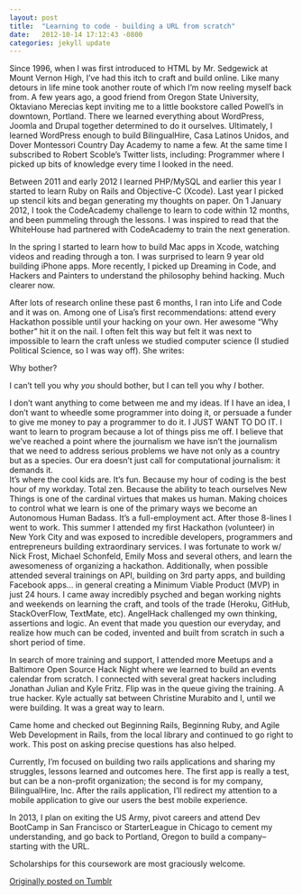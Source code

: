 ```yaml
---
layout: post
title:  "Learning to code - building a URL from scratch"
date:   2012-10-14 17:12:43 -0800
categories: jekyll update
---
```

Since 1996, when I was first introduced to HTML by Mr. Sedgewick at Mount Vernon High, I’ve had this itch to craft and build online. Like many detours in life mine took  another route of which I’m now reeling myself back from. A few years ago, a good friend from Oregon State University, Oktaviano Merecias kept inviting me to a little bookstore called Powell’s in downtown, Portland. There we learned everything about WordPress, Joomla and Drupal together determined to do it ourselves. Ultimately, I learned WordPress enough to build BilingualHire, Casa Latinos Unidos, and Dover Montessori Country Day Academy to name a few. At the same time I subscribed to Robert Scoble’s Twitter lists, including: Programmer where I picked up bits of knowledge every time I looked in the need.

Between 2011 and early 2012 I learned PHP/MySQL and earlier this year I started to learn Ruby on Rails and Objective-C (Xcode). Last year I picked up stencil kits and began generating my thoughts on paper. On 1 January 2012, I took the CodeAcademy challenge to learn to code within 12 months, and been pummeling through the lessons. I was inspired to read that the WhiteHouse had partnered with CodeAcademy to train the next generation.

In the spring I started to learn how to build Mac apps in Xcode, watching videos and reading through a ton. I was surprised to learn 9 year old building iPhone apps. More recently, I picked up Dreaming in Code, and Hackers and Painters to understand the philosophy behind hacking. Much clearer now.

After lots of research online these past 6 months, I ran into Life and Code and it was on. Among one of Lisa’s first recommendations: attend every Hackathon possible until your hacking on your own. Her awesome “Why bother” hit it on the nail. I often felt this way but felt it was next to impossible to learn the craft unless we studied computer science (I studied Political Science, so I was way off). She writes:

Why bother?

I can’t tell you why *you* should bother, but I can tell you why *I* bother.  

I don’t want anything to come between me and my ideas.  If I have an idea, I don’t want to wheedle some programmer into doing it, or persuade a funder to give me money to pay a programmer to do it.  I JUST WANT TO DO IT.
I want to learn to program because a lot of things piss me off.
I believe that we’ve reached a point where the journalism we have isn’t the journalism that we need to address serious problems we have not only as a country but as a species.  Our era doesn’t just call for computational journalism: it demands it.  
It’s where the cool kids are.
It’s fun.
Because my hour of coding is the best hour of my workday.  Total zen.
Because the ability to teach ourselves New Things is one of the cardinal virtues that makes us human.  Making choices to control what we learn is one of the primary ways we become an Autonomous Human Badass.
It’s a full-employment act.
After those 8-lines I went to work. This summer I attended my first Hackathon (volunteer) in New York City and was exposed to incredible developers, programmers and entrepreneurs building extraordinary services. I was fortunate to work w/ Nick Frost, Michael Schonfeld, Emily Moss and several others, and learn the awesomeness of organizing a hackathon. Additionally, when possible attended several trainings on API, building on 3rd party apps, and building Facebook apps… in general creating a Minimum Viable Product (MVP) in just 24 hours. I came away incredibly psyched and began working nights and weekends on learning the craft, and tools of the trade (Heroku, GitHub, StackOverFlow, TextMate, etc). AngelHack challenged my own thinking, assertions and logic. An event that made you question our everyday, and realize how much can be coded, invented and built from scratch in such a short period of time.

In search of more training and support, I attended more Meetups and a Baltimore Open Source Hack Night where we learned to build an events calendar from scratch. I connected with several great hackers including Jonathan Julian and Kyle Fritz. Flip was in the queue giving the training. A true hacker. Kyle actually sat between Christine Murabito and I, until we were building. It was a great way to learn.

Came home and checked out Beginning Rails, Beginning Ruby, and Agile Web Development in Rails, from the local library and continued to go right to work. This post on asking precise questions has also helped.

Currently, I’m focused on building two rails applications and sharing my struggles, lessons learned and outcomes here. The first app is really a test, but can be a non-profit organization; the second is for my company, BilingualHire, Inc. After the rails application, I’ll redirect my attention to a mobile application to give our users the best mobile experience.

In 2013, I plan on exiting the US Army, pivot careers and attend Dev BootCamp in San Francisco or StarterLeague in Chicago to cement my understanding, and go back to Portland, Oregon to build a company–starting with the URL.

Scholarships for this coursework are most graciously welcome.

[Originally posted on Tumblr](http://davidcmolina.tumblr.com/)
